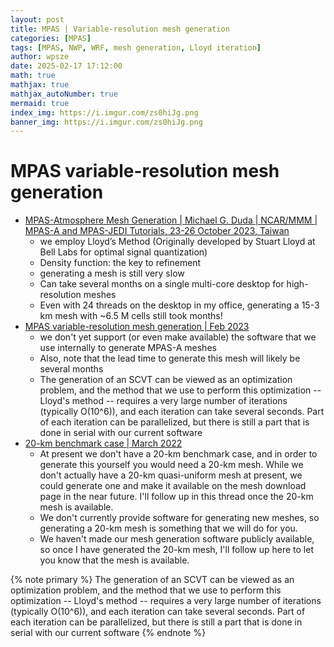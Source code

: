 ```yaml
---
layout: post
title: MPAS | Variable-resolution mesh generation
categories: [MPAS]
tags: [MPAS, NWP, WRF, mesh generation, Lloyd iteration]
author: wpsze
date: 2025-02-17 17:12:00
math: true
mathjax: true
mathjax_autoNumber: true
mermaid: true
index_img: https://i.imgur.com/zs0hiJg.png
banner_img: https://i.imgur.com/zs0hiJg.png
---
```


# MPAS variable-resolution mesh generation

- [MPAS-Atmosphere Mesh Generation | Michael G. Duda | NCAR/MMM | MPAS-A and MPAS-JEDI Tutorials, 23-26 October 2023, Taiwan](http://www.gpsarc.ncu.edu.tw/MPAS2023/slide/MPAS_A/14-Mesh%20generation.pdf)
  - we employ Lloyd’s Method (Originally developed by Stuart Lloyd at Bell Labs for optimal signal quantization)
  - Density function: the key to refinement
  - generating a mesh is still very slow
  - Can take several months on a single multi-core desktop for high-resolution meshes
  - Even with 24 threads on the desktop in my office, generating a 15-3 km mesh with ~6.5 M cells still took months!
- [MPAS variable-resolution mesh generation | Feb 2023](https://forum.mmm.ucar.edu/threads/mpas-variable-resolution-mesh-generation.12535/)
  - we don't yet support (or even make available) the software that we use internally to generate MPAS-A meshes
  - Also, note that the lead time to generate this mesh will likely be several months
  - The generation of an SCVT can be viewed as an optimization problem, and the method that we use to perform this optimization -- Lloyd's method -- requires a very large number of iterations (typically O(10^6)), and each iteration can take several seconds. Part of each iteration can be parallelized, but there is still a part that is done in serial with our current software
- [20-km benchmark case | March 2022](https://forum.mmm.ucar.edu/threads/20-km-benchmark-case.11528/#post-25917)
  - At present we don't have a 20-km benchmark case, and in order to generate this yourself you would need a 20-km mesh. While we don't actually have a 20-km quasi-uniform mesh at present, we could generate one and make it available on the mesh download page in the near future. I'll follow up in this thread once the 20-km mesh is available.
  - We don't currently provide software for generating new meshes, so generating a 20-km mesh is something that we will do for you.
  - We haven't made our mesh generation software publicly available, so once I have generated the 20-km mesh, I'll follow up here to let you know that the mesh is available.

{% note primary %}
The generation of an SCVT can be viewed as an optimization problem, and the method that we use to perform this optimization -- Lloyd's method -- requires a very large number of iterations (typically O(10^6)), and each iteration can take several seconds. Part of each iteration can be parallelized, but there is still a part that is done in serial with our current software
{% endnote %}